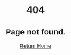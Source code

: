 <div align="center">
  <h1 style="font-family:sans-serif">404</h1>
  <h2 style="font-family:sans-serif">Page not found.</h2>
  <a href="index" style="font-family:sans-serif">Return Home</a>
</div>
